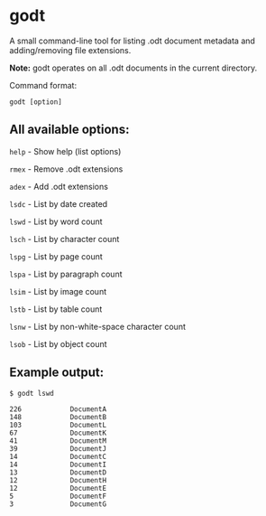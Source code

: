 # godt
A small command-line tool for listing .odt document metadata and adding/removing file extensions.

**Note:** godt operates on all .odt documents in the current directory.

Command format:

`godt [option]`

## All available options:

`help` - Show help (list options)

`rmex` - Remove .odt extensions

`adex` - Add .odt extensions

`lsdc` - List by date created

`lswd` - List by word count

`lsch` - List by character count

`lspg` - List by page count

`lspa` - List by paragraph count

`lsim` - List by image count

`lstb` - List by table count

`lsnw` - List by non-white-space character count

`lsob` - List by object count

## Example output:

    $ godt lswd

    226            DocumentA
    148            DocumentB
    103            DocumentL
    67             DocumentK
    41             DocumentM
    39             DocumentJ
    14             DocumentC
    14             DocumentI
    13             DocumentD
    12             DocumentH
    12             DocumentE
    5              DocumentF
    3              DocumentG

